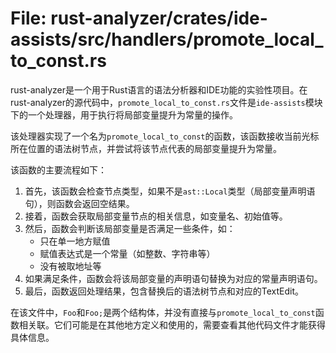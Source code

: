 # File: rust-analyzer/crates/ide-assists/src/handlers/promote_local_to_const.rs

rust-analyzer是一个用于Rust语言的语法分析器和IDE功能的实验性项目。在rust-analyzer的源代码中，`promote_local_to_const.rs`文件是`ide-assists`模块下的一个处理器，用于执行将局部变量提升为常量的操作。

该处理器实现了一个名为`promote_local_to_const`的函数，该函数接收当前光标所在位置的语法树节点，并尝试将该节点代表的局部变量提升为常量。

该函数的主要流程如下：
1. 首先，该函数会检查节点类型，如果不是`ast::Local`类型（局部变量声明语句），则函数会返回空结果。
2. 接着，函数会获取局部变量节点的相关信息，如变量名、初始值等。
3. 然后，函数会判断该局部变量是否满足一些条件，如：
   - 只在单一地方赋值
   - 赋值表达式是一个常量（如整数、字符串等）
   - 没有被取地址等
4. 如果满足条件，函数会将该局部变量的声明语句替换为对应的常量声明语句。
5. 最后，函数返回处理结果，包含替换后的语法树节点和对应的TextEdit。

在该文件中，`Foo`和`Foo;`是两个结构体，并没有直接与`promote_local_to_const`函数相关联。它们可能是在其他地方定义和使用的，需要查看其他代码文件才能获得具体信息。

